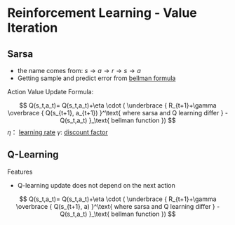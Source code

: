 # Reinforcement Learning - Value Iteration

## Sarsa

- the name comes from: $s \rightarrow a \rightarrow r \rightarrow s \rightarrow a$
- Getting sample and predict error from [bellman formula](bellman-formula.md)

Action Value Update Formula:

$$
Q(s_t,a_t)=
Q(s_t,a_t)+\eta \cdot (
\underbrace {
  R_{t+1}+\gamma 
  \overbrace { Q(s_{t+1}, a_{t+1})
  }^\text{
    where sarsa and Q learning differ
  }
  -Q(s_t,a_t)
}_\text{
bellman function
})
$$
$\eta$： [learning rate]()
$\gamma$:  [discount factor]()

## Q-Learning

Features

- Q-learning update does not depend on the next action

$$
Q(s_t,a_t)=
Q(s_t,a_t)+\eta \cdot (
\underbrace {
  R_{t+1}+\gamma 
  \overbrace {
  Q(s_{t+1}, a)
  }^\text{
    where sarsa and Q learning differ
  }
  -Q(s_t,a_t)
}_\text{
bellman function
})
$$

